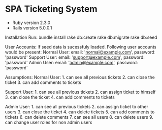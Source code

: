 # SPA Ticketing System

* Ruby version 2.3.0
* Rails version 5.0.0.1

Installation
  Run:
    bundle install
    rake db:create
    rake db:migrate
    rake db:seed

User Accounts:
  If seed data is sucessfuly loaded. Following user accounts would be present:
  Normal User:
    email: 'normal@example.com', password: 'password'
  Support User:
    email: 'support@example.com', password: 'password'
  Admin User:
    email: 'admin@example.com', password: 'password'

Assumptions:
  Normal User:
    1. can see all previous tickets
    2. can close the ticket
    3. can add comments to tickets

  Support User:
    1. can see all previous tickets
    2. can assign ticket to himself
    3. can close the ticket
    4. can add comments to tickets

  Admin User:
    1. can see all previous tickets
    2. can assign ticket to other users
    3. can close the ticket
    4. can delete tickets
    5. can add comments to tickets
    6. can delete comments
    7. can see all users
    8. can delete users
    9. can change user roles for non admin users

